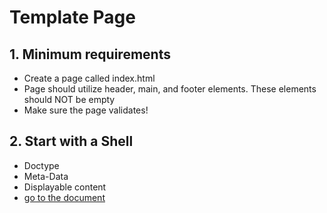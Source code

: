 # Template Page

## 1. Minimum requirements
* Create a page called index.html
* Page should utilize header, main, and footer elements. These elements should NOT be empty
* Make sure the page validates!

## 2. Start with a Shell
* Doctype
* Meta-Data
* Displayable content
* [go to the document](../codes/templatePage/index.html)